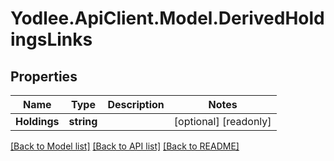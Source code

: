 # Yodlee.ApiClient.Model.DerivedHoldingsLinks

## Properties

Name | Type | Description | Notes
------------ | ------------- | ------------- | -------------
**Holdings** | **string** |  | [optional] [readonly] 

[[Back to Model list]](../README.md#documentation-for-models) [[Back to API list]](../README.md#documentation-for-api-endpoints) [[Back to README]](../README.md)

